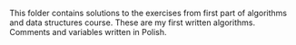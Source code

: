 This folder contains solutions to the exercises from first part of algorithms and data structures course. These are my first written algorithms. Comments and variables written in Polish.
